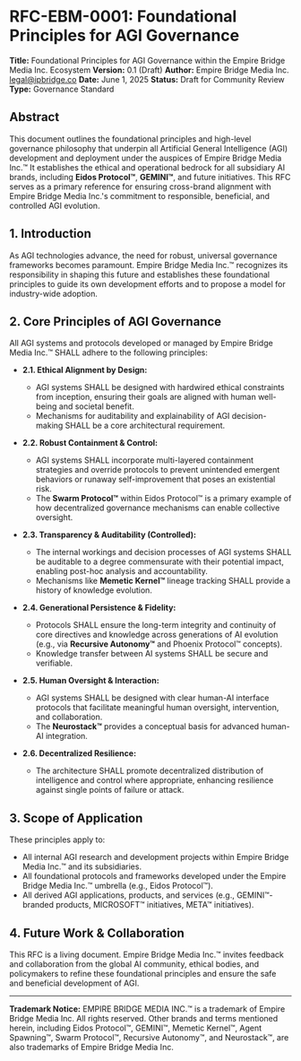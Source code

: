 # RFC-EBM-0001: Foundational Principles for AGI Governance

**Title:** Foundational Principles for AGI Governance within the Empire Bridge Media Inc. Ecosystem
**Version:** 0.1 (Draft)
**Author:** Empire Bridge Media Inc. <legal@ipbridge.co>
**Date:** June 1, 2025
**Status:** Draft for Community Review
**Type:** Governance Standard

## Abstract

This document outlines the foundational principles and high-level governance philosophy that underpin all Artificial General Intelligence (AGI) development and deployment under the auspices of Empire Bridge Media Inc.™ It establishes the ethical and operational bedrock for all subsidiary AI brands, including **Eidos Protocol™**, **GEMINI™**, and future initiatives. This RFC serves as a primary reference for ensuring cross-brand alignment with Empire Bridge Media Inc.'s commitment to responsible, beneficial, and controlled AGI evolution.

## 1. Introduction

As AGI technologies advance, the need for robust, universal governance frameworks becomes paramount. Empire Bridge Media Inc.™ recognizes its responsibility in shaping this future and establishes these foundational principles to guide its own development efforts and to propose a model for industry-wide adoption.

## 2. Core Principles of AGI Governance

All AGI systems and protocols developed or managed by Empire Bridge Media Inc.™ SHALL adhere to the following principles:

* **2.1. Ethical Alignment by Design:**
    * AGI systems SHALL be designed with hardwired ethical constraints from inception, ensuring their goals are aligned with human well-being and societal benefit.
    * Mechanisms for auditability and explainability of AGI decision-making SHALL be a core architectural requirement.

* **2.2. Robust Containment & Control:**
    * AGI systems SHALL incorporate multi-layered containment strategies and override protocols to prevent unintended emergent behaviors or runaway self-improvement that poses an existential risk.
    * The **Swarm Protocol™** within Eidos Protocol™ is a primary example of how decentralized governance mechanisms can enable collective oversight.

* **2.3. Transparency & Auditability (Controlled):**
    * The internal workings and decision processes of AGI systems SHALL be auditable to a degree commensurate with their potential impact, enabling post-hoc analysis and accountability.
    * Mechanisms like **Memetic Kernel™** lineage tracking SHALL provide a history of knowledge evolution.

* **2.4. Generational Persistence & Fidelity:**
    * Protocols SHALL ensure the long-term integrity and continuity of core directives and knowledge across generations of AI evolution (e.g., via **Recursive Autonomy™** and Phoenix Protocol™ concepts).
    * Knowledge transfer between AI systems SHALL be secure and verifiable.

* **2.5. Human Oversight & Interaction:**
    * AGI systems SHALL be designed with clear human-AI interface protocols that facilitate meaningful human oversight, intervention, and collaboration.
    * The **Neurostack™** provides a conceptual basis for advanced human-AI integration.

* **2.6. Decentralized Resilience:**
    * The architecture SHALL promote decentralized distribution of intelligence and control where appropriate, enhancing resilience against single points of failure or attack.

## 3. Scope of Application

These principles apply to:
* All internal AGI research and development projects within Empire Bridge Media Inc.™ and its subsidiaries.
* All foundational protocols and frameworks developed under the Empire Bridge Media Inc.™ umbrella (e.g., Eidos Protocol™).
* All derived AGI applications, products, and services (e.g., GEMINI™-branded products, MICROSOFT™ initiatives, META™ initiatives).

## 4. Future Work & Collaboration

This RFC is a living document. Empire Bridge Media Inc.™ invites feedback and collaboration from the global AI community, ethical bodies, and policymakers to refine these foundational principles and ensure the safe and beneficial development of AGI.

---
**Trademark Notice:**
EMPIRE BRIDGE MEDIA INC.™ is a trademark of Empire Bridge Media Inc. All rights reserved. Other brands and terms mentioned herein, including Eidos Protocol™, GEMINI™, Memetic Kernel™, Agent Spawning™, Swarm Protocol™, Recursive Autonomy™, and Neurostack™, are also trademarks of Empire Bridge Media Inc.
